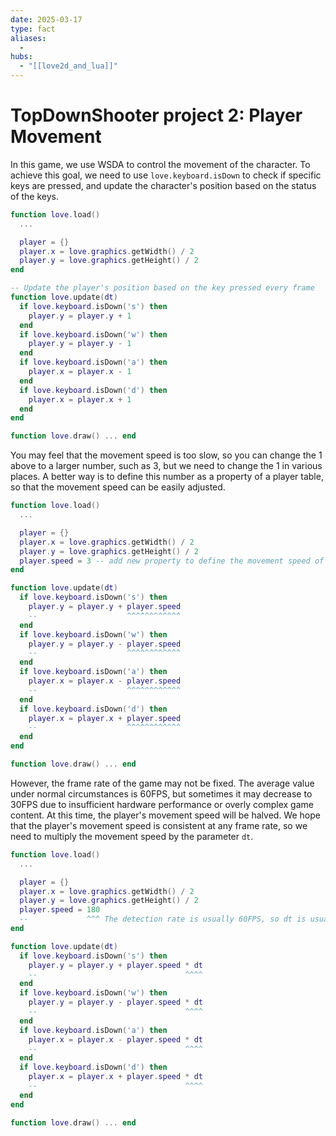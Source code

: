 ```yaml
---
date: 2025-03-17
type: fact
aliases:
  -
hubs:
  - "[[love2d_and_lua]]"
---
```


# TopDownShooter project 2: Player Movement

In this game, we use WSDA to control the movement of the character. To achieve this goal, we need to use `love.keyboard.isDown` to check if specific keys are pressed, and update the character's position based on the status of the keys.

```lua
function love.load()
  ...

  player = {}
  player.x = love.graphics.getWidth() / 2
  player.y = love.graphics.getHeight() / 2
end

-- Update the player's position based on the key pressed every frame
function love.update(dt)
  if love.keyboard.isDown('s') then
    player.y = player.y + 1
  end
  if love.keyboard.isDown('w') then
    player.y = player.y - 1
  end
  if love.keyboard.isDown('a') then
    player.x = player.x - 1
  end
  if love.keyboard.isDown('d') then
    player.x = player.x + 1
  end
end

function love.draw() ... end
```
You may feel that the movement speed is too slow, so you can change the 1 above to a larger number, such as 3, but we need to change the 1 in various places. A better way is to define this number as a property of a player table, so that the movement speed can be easily adjusted.

```lua
function love.load()
  ...

  player = {}
  player.x = love.graphics.getWidth() / 2
  player.y = love.graphics.getHeight() / 2
  player.speed = 3 -- add new property to define the movement speed of the player
end

function love.update(dt)
  if love.keyboard.isDown('s') then
    player.y = player.y + player.speed
    --                    ^^^^^^^^^^^^
  end
  if love.keyboard.isDown('w') then
    player.y = player.y - player.speed
    --                    ^^^^^^^^^^^^
  end
  if love.keyboard.isDown('a') then
    player.x = player.x - player.speed
    --                    ^^^^^^^^^^^^
  end
  if love.keyboard.isDown('d') then
    player.x = player.x + player.speed
    --                    ^^^^^^^^^^^^
  end
end

function love.draw() ... end
```

However, the frame rate of the game may not be fixed. The average value under normal circumstances is 60FPS, but sometimes it may decrease to 30FPS due to insufficient hardware performance or overly complex game content. At this time, the player's movement speed will be halved. We hope that the player's movement speed is consistent at any frame rate, so we need to multiply the movement speed by the parameter `dt`.

```lua
function love.load()
  ...

  player = {}
  player.x = love.graphics.getWidth() / 2
  player.y = love.graphics.getHeight() / 2
  player.speed = 180
  --             ^^^ The detection rate is usually 60FPS, so dt is usually 1/60, so we need to multiply the original player speed of 3 by 60 to get 180 to maintain the same speed as before.
end

function love.update(dt)
  if love.keyboard.isDown('s') then
    player.y = player.y + player.speed * dt
    --                                 ^^^^
  end
  if love.keyboard.isDown('w') then
    player.y = player.y - player.speed * dt
    --                                 ^^^^
  end
  if love.keyboard.isDown('a') then
    player.x = player.x - player.speed * dt
    --                                 ^^^^
  end
  if love.keyboard.isDown('d') then
    player.x = player.x + player.speed * dt
    --                                 ^^^^
  end
end

function love.draw() ... end
```
